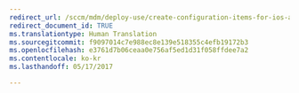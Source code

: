 ```yaml
---
redirect_url: /sccm/mdm/deploy-use/create-configuration-items-for-ios-and-mac-os-x-devices-managed-without-the-client
redirect_document_id: TRUE
ms.translationtype: Human Translation
ms.sourcegitcommit: f9097014c7e988ec8e139e518355c4efb19172b3
ms.openlocfilehash: e3761d7b06ceaa0e756af5ed1d31f058ffdee7a2
ms.contentlocale: ko-kr
ms.lasthandoff: 05/17/2017

---
```


